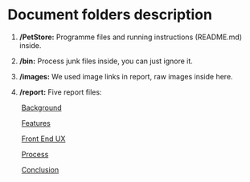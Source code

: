 # Document folders description
1. **/PetStore:**     Programme files and running instructions (README.md) inside.

2. **/bin:**               Process junk files inside, you can just ignore it. 

3. **/images:**       We used image links in report, raw images inside here.

4. **/report:**         Five report files: 

   ​	[Background ](https://github.com/GuangzheWen/web-softwaretools-plain/blob/main/report/Background.md)

   ​	[Features](https://github.com/GuangzheWen/web-softwaretools-plain/blob/main/report/Features.md)

   ​	[Front End UX](https://github.com/GuangzheWen/web-softwaretools-plain/blob/main/report/Front%20End%20UX.md)

   ​	[Process](https://github.com/GuangzheWen/web-softwaretools-plain/blob/main/report/Process.md)

   ​	[Conclusion](https://github.com/GuangzheWen/web-softwaretools-plain/blob/main/report/Conclusion.md)

